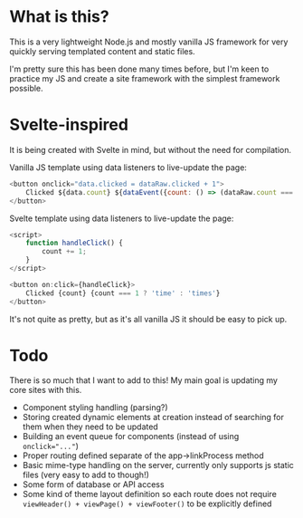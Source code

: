 # What is this?

This is a very lightweight Node.js and mostly vanilla JS framework for very quickly serving templated content and static files.

I'm pretty sure this has been done many times before, but I'm keen to practice my JS and create a site framework with the simplest framework possible.

# Svelte-inspired

It is being created with Svelte in mind, but without the need for compilation.

Vanilla JS template using data listeners to live-update the page:
```javascript
<button onclick="data.clicked = dataRaw.clicked + 1">
    Clicked ${data.count} ${dataEvent({count: () => (dataRaw.count === 1 ?'time':'times') })}
</button>
```

Svelte template using data listeners to live-update the page:
```javascript
<script>
	function handleClick() {
		count += 1;
	}
</script>

<button on:click={handleClick}>
	Clicked {count} {count === 1 ? 'time' : 'times'}
</button>
```

It's not quite as pretty, but as it's all vanilla JS it should be easy to pick up. 

# Todo
There is so much that I want to add to this! My main goal is updating my core sites with this.

* Component styling handling (parsing?)
* Storing created dynamic elements at creation instead of searching for them when they need to be updated
* Building an event queue for components (instead of using `onclick="..."`)
* Proper routing defined separate of the app->linkProcess method
* Basic mime-type handling on the server, currently only supports js static files (very easy to add to though!)
* Some form of database or API access
* Some kind of theme layout definition so each route does not require `viewHeader() + viewPage() + viewFooter()` to be explicitly defined